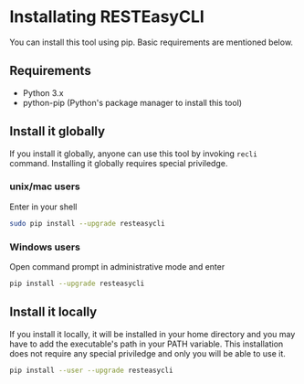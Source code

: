 # Installating RESTEasyCLI

You can install this tool using pip. Basic requirements are mentioned below.

## Requirements

- Python 3.x
- python-pip (Python's package manager to install this tool)

## Install it globally

If you install it globally, anyone can use this tool by invoking `recli` command. Installing it globally requires special priviledge.

### unix/mac users

Enter in your shell

```bash
sudo pip install --upgrade resteasycli
```

### Windows users

Open command prompt in administrative mode and enter

```bash
pip install --upgrade resteasycli
```

## Install it locally

If you install it locally, it will be installed in your home directory and you may have to add the executable's path in your PATH variable. This installation does not require any special priviledge and only you will be able to use it.

```bash
pip install --user --upgrade resteasycli
```
